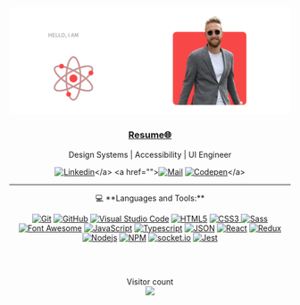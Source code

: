 <p align="center">
  <img src="https://github.com/JoshBowdenConcepts/JoshBowdenConcepts/blob/main/GitHub%20Banner.png" />
</p>

<h3 align='center'><strong><a href="https://www.linkedin.com/in/joshua-bowden/overlay/1635533379910/single-media-viewer/?profileId=ACoAABJRaFwB9aB7mLjrNHNCu0B3_47TEbeWjHg" target="_blank">Resume🌐</a></strong></h3>
<p align='center'>Design Systems | Accessibility | UI Engineer</p>

<div align="center">
  
  <a href="">[![Linkedin](https://img.shields.io/badge/LinkedIn-Josh%20Bowden-blue?logo=Linkedin&logoColor=blue&labelColor=black)]([https://www.linkedin.com/in/joshua-bowden/](https://www.linkedin.com/in/joshua-bowden/))</a>
  <a href="">[![Mail](https://img.shields.io/badge/Gmail-joshbowdenconcepts@gmail.com-blue?logo=Gmail&logoColor=blue&labelColor=black)](mailto:Joshbowdenconcepts@gmail.com)</a>
  <a href="">[![Codepen](https://img.shields.io/badge/StackOverflow-Josh%20Bowden-gray?logo=stackoverflow&logoColor=white&labelColor=black)]([https://codepen.io/AhmadSawalqeh](https://stackoverflow.com/users/8344506/josh-bowden))</a>

</div>



<hr>

<p align='center'>💻 **Languages and Tools:**</p>

<div align="center">

<a href="">![Git](https://img.shields.io/badge/-Git-000000?style=flat&logo=git&logoColor=F05032&labelColor=ffffff)</a>
<a href="">![GitHub](https://img.shields.io/badge/-GitHub-000000?style=flat&logo=github&logoColor=000000&labelColor=ffffff)</a>
<a href="">![Visual Studio Code](https://img.shields.io/badge/-VSCode-000000?style=flat&logo=visual-studio-code&labelColor=007ACC)</a>
<a href="">![HTML5](https://img.shields.io/badge/-HTML5-000000?style=flat&logo=html5&logoColor=ffffff&labelColor=E34F26)</a>
<a href="">![CSS3](https://img.shields.io/badge/-CSS3-000000?style=flat&logo=css3&logoColor=ffffff&labelColor=1572B6) </a>
<a href="">![Sass](https://img.shields.io/badge/-Sass-000000?style=flat&logo=sass&logoColor=ffffff&labelColor=%23CC6699)</a>
<a href="">![Font Awesome](https://img.shields.io/badge/-font%20awesome-000000?style=flat&logo=font-awesome&logoColor=339AF0&labelColor=ffffff)</a>
<a href="">![JavaScript](https://img.shields.io/badge/-JavaScript-000000?style=flat&logo=javascript)</a>
<a href="">![Typescript](https://img.shields.io/badge/-Typescript-000000?style=flat&logo=typescript)</a>
<a href="">![JSON](https://img.shields.io/badge/-JSON-000000?style=flat&logo=JSON&logoColor=000000&labelColor=ffffff)</a>
<a href="">![React](https://img.shields.io/badge/-React-000000?style=flat&logo=react)</a>
<a href="">![Redux](https://img.shields.io/badge/-Redux-000000?style=flat&logo=redux&logoColor=764ABC&labelColor=ffffff)</a>
<a href="">![Nodejs](https://img.shields.io/badge/-Nodejs-000000?style=flat&logo=Node.js)</a>
<a href="">![NPM](https://img.shields.io/badge/-npm-000000?style=flat&logo=npm&labelColor=ffffff)</a>
<a href="">![socket.io](https://img.shields.io/badge/-Socket.Io-000000?style=flat&logo=socket.io&logoColor=000000&labelColor=ffffff)</a>
<a href="">![Jest](https://img.shields.io/badge/-Jest-000000?style=flat&logo=Jest&logoColor=C21325&labelColor=ffffff)</a>

</div>

<br/>
<br/>

<p align="center"> 
  Visitor count<br>
  <img src="https://profile-counter.glitch.me/JoshBowdenConcepts/count.svg" />
</p>
